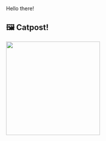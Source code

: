 Hello there!



## 🖼️ Catpost!

<sub>
    <img src="https://cdn2.thecatapi.com/images/KtK5GUyZb.jpg" height="256">
</sub>

